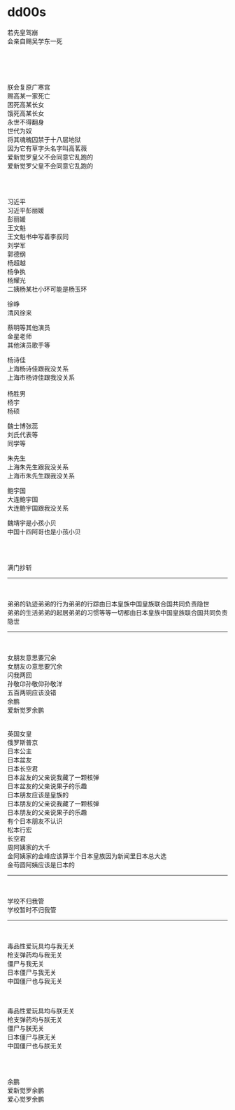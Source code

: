 # dd00s

若先皇驾崩                                                        </br>
会亲自赐吴学东一死                                                 </br>
</br>
</br>
</br>
</br>
</br>
朕会复原广寒宫                                                     </br>
赐高某一家死亡                                                     </br>
困死高某长女                                                       </br>
饿死高某长女                                                       </br>
永世不得翻身                                                       </br>
世代为奴                                                           </br>
将其魂魄囚禁于十八层地狱                                             </br>
因为它有草字头名字叫高茗薇                                           </br>
爱新觉罗皇父不会同意它乱跑的                                         </br>
爱新觉罗父皇不会同意它乱跑的                                         </br>


</br>
</br>


习近平                                                             </br>
习近平彭丽媛                                                       </br>
彭丽媛                                                             </br>
王文魁                                                             </br>
王文魁书中写着李叔同                                                </br>
刘学军                                                             </br>
郭德纲                                                             </br>
杨超越                                                             </br>
杨争执                                                             </br>
杨耀光                                                             </br>
二姨杨某杜小环可能是杨玉环                                           </br>


徐峥                                                               </br>
清风徐来                                                           </br>


蔡明等其他演员                                                      </br>
金星老师                                                           </br>
其他演员歌手等                                                      </br>


杨诗佳                                                             </br>
上海杨诗佳跟我没关系                                                </br>
上海市杨诗佳跟我没关系                                              </br>                                                 
杨胜男                                                             </br>
杨宇                                                               </br>
杨硕                                                               </br>

魏士博张蕊                                                         </br>
刘氏代表等                                                         </br>
同学等                                                             </br>


朱先生                                                             </br>
上海朱先生跟我没关系                                                </br>
上海市朱先生跟我没关系                                              </br>


鲍宇国                                                             </br>
大连鲍宇国                                                         </br>
大连鲍宇国跟我没关系                                                </br>


魏靖宇是小孩小贝                                                    </br>
中国十四阿哥也是小孩小贝                                             </br>


</br>
</br>


满门抄斩                                                            </br>





----------
</br>
</br>
弟弟的轨迹弟弟的行为弟弟的行踪由日本皇族中国皇族联合国共同负责隐世                  </br>
弟弟的生活弟弟的起居弟弟的习惯等等一切都由日本皇族中国皇族联合国共同负责隐世         </br>



----------
</br>
</br>
女朋友意思要冗余                                                                </br>
女朋友の意思要冗余                                                              </br>
闪我两回                                                                        </br>
孙敬卬孙敬仰孙敬洋                                                               </br>
五百两铜应该没错                                                                </br>
余鹏                                                                           </br>
爱新觉罗余鹏                                                                    </br>
</br>
</br>
英国女皇                                                                        </br>
俄罗斯普京                                                                      </br>
日本公主                                                                        </br>
日本盆友                                                                        </br>
日本长空君                                                                      </br>
日本盆友的父亲说我藏了一颗核弹                                                    </br>
日本盆友的父亲说果子的乐趣                                                        </br>
日本朋友应该是皇族的                                                              </br>
日本朋友的父亲说我藏了一颗核弹                                                    </br>
日本朋友的父亲说果子的乐趣                                                        </br>
有个日本朋友不认识                                                               </br>
松本行宏                                                                         </br>
长空君                                                                          </br>
周阿姨家的大千                                                                   </br>
金阿姨家的金峰应该算半个日本皇族因为新闻里日本总大选                                 </br>
金苟圆阿姨应该是日本的                                                            </br>

----------
</br>
</br>
学校不归我管                                                                   </br>  
学校暂时不归我管                                                                </br>



----------
</br>
</br>
毒品性爱玩具均与我无关                                                         </br>
枪支弹药均与我无关                                                             </br>
僵尸与我无关                                                                  </br>
日本僵尸与我无关                                                              </br>
中国僵尸也与我无关                                                            </br>


</br>
</br>


毒品性爱玩具均与朕无关                                                         </br>
枪支弹药均与朕无关                                                             </br>
僵尸与朕无关                                                                  </br>
日本僵尸与朕无关                                                              </br>
中国僵尸也与朕无关                                                            </br>


</br>
</br>


余鹏                                                                         </br>
爱新觉罗余鹏                                                                  </br>
爱心觉罗余鹏                                                                  </br>





